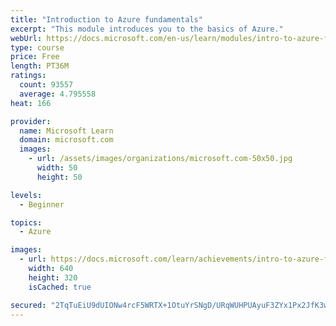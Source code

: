 ```yaml
---
title: "Introduction to Azure fundamentals"
excerpt: "This module introduces you to the basics of Azure."
webUrl: https://docs.microsoft.com/en-us/learn/modules/intro-to-azure-fundamentals/
type: course
price: Free
length: PT36M
ratings:
  count: 93557
  average: 4.795558
heat: 166

provider:
  name: Microsoft Learn
  domain: microsoft.com
  images:
    - url: /assets/images/organizations/microsoft.com-50x50.jpg
      width: 50
      height: 50

levels:
  - Beginner

topics:
  - Azure

images:
  - url: https://docs.microsoft.com/learn/achievements/intro-to-azure-fundamentals-social.png
    width: 640
    height: 320
    isCached: true

secured: "2TqTuEiU9dUIONw4rcF5WRTX+1OtuYrSNgD/URqWUHPUAyuF3ZYx1Px2JfK3wTbMt+PMf4o/6OJwyEA2yP5uikKlXlG0EwjSpdGoYdlof6rhrl4870D6g4nPwFwppF7xeL8/VkczytiB96VsrZhQACF2RKVRlKd1/LK7IxhNYTRx+oxvaHotiuq3Yg9pGN6CQXlydbCPXFRiDMlmAtYtxgcleSBExGgY20H6n0ZOb2ICEopZdlo+HpLAbVWD0LKKmtxeSW59hDkDAfol32LfxWso1aY/f1Pmd6fOWOICJtfJxVdzP0ZZB7ADrE8v9Ne+bOJq2XjJVE6G4euWDpO5xZzvRvAVtwb2VXjl05v+Fk8PRiBt/pJsj+YNgfN0F6PVgwhfUaNJ7hqBAYGX0Z8LvBqRgYVKUuJpQFt7SlBUAl3LbCHNSWB1T16iGMhyXOrQ;S5UftmodqS+OkvB3KlFCGw=="
---
```


